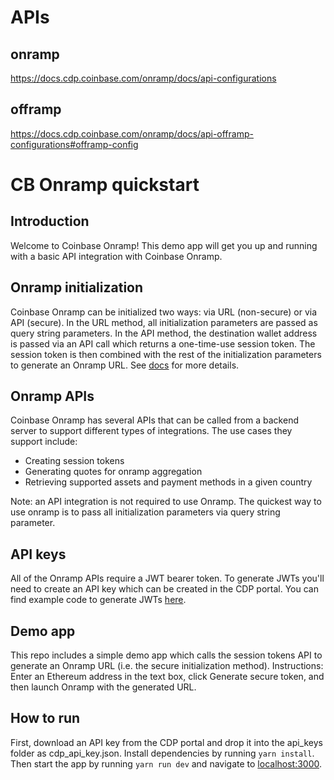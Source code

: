 # APIs
## onramp
https://docs.cdp.coinbase.com/onramp/docs/api-configurations

## offramp
https://docs.cdp.coinbase.com/onramp/docs/api-offramp-configurations#offramp-config

# CB Onramp quickstart

## Introduction
Welcome to Coinbase Onramp! This demo app will get you up and running with a basic API integration with Coinbase Onramp. 

## Onramp initialization
Coinbase Onramp can be initialized two ways: via URL (non-secure) or via API (secure). In the URL method, all initialization parameters are passed as query string parameters. In the API method, the destination wallet address is passed via an API call which returns a one-time-use session token. The session token is then combined with the rest of the initialization parameters to generate an Onramp URL. See [docs](https://docs.cdp.coinbase.com/pay-sdk/docs/api-initializing/) for more details. 

## Onramp APIs
Coinbase Onramp has several APIs that can be called from a backend server to support different types of integrations. The use cases they support include:
- Creating session tokens
- Generating quotes for onramp aggregation
- Retrieving supported assets and payment methods in a given country

Note: an API integration is not required to use Onramp. The quickest way to use onramp is to pass all initialization parameters via query string parameter. 

## API keys
All of the Onramp APIs require a JWT bearer token. To generate JWTs you'll need to create an API key which can be created in the CDP portal. You can find example code to generate JWTs [here](https://docs.cdp.coinbase.com/sign-in-with-coinbase/docs/api-key-authentication/). 

## Demo app
This repo includes a simple demo app which calls the session tokens API to generate an Onramp URL (i.e. the secure initialization method). 
Instructions: Enter an Ethereum address in the text box, click Generate secure token, and then launch Onramp with the generated URL. 

## How to run
First, download an API key from the CDP portal and drop it into the api_keys folder as cdp_api_key.json. Install dependencies by running `yarn install`. Then start the app by running `yarn run dev` and navigate to [localhost:3000](localhost:3000).